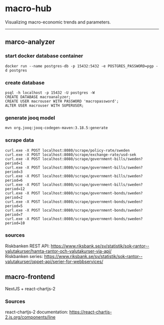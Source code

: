 # macro-hub

Visualizing macro-economic trends and parameters.

---

## marco-analyzer

### start docker database container

`docker run --name postgres-db -p 15432:5432 -e POSTGRES_PASSWORD=pgp -d postgres`

### create database

```
psql -h localhost -p 15432 -U postgres -W
CREATE DATABASE macroanalyzer;
CREATE USER macrouser WITH PASSWORD 'macropassword';
ALTER USER macrouser WITH SUPERUSER;
```

### generate jooq model

`mvn org.jooq:jooq-codegen-maven:3.18.5:generate`

### scrape data

```
curl.exe -X POST localhost:8080/scrape/policy-rate/sweden
curl.exe -X POST localhost:8080/scrape/exchange-rate/usd-sek
curl.exe -X POST localhost:8080/scrape/government-bills/sweden?period=1
curl.exe -X POST localhost:8080/scrape/government-bills/sweden?period=3
curl.exe -X POST localhost:8080/scrape/government-bills/sweden?period=6
curl.exe -X POST localhost:8080/scrape/government-bills/sweden?period=12
curl.exe -X POST localhost:8080/scrape/government-bonds/sweden?period=2
curl.exe -X POST localhost:8080/scrape/government-bonds/sweden?period=5
curl.exe -X POST localhost:8080/scrape/government-bonds/sweden?period=7
curl.exe -X POST localhost:8080/scrape/government-bonds/sweden?period=10

```

### sources

Riskbanken REST
API: https://www.riksbank.se/sv/statistik/sok-rantor--valutakurser/hamta-rantor-och-valutakurser-via-api/  
Riskbanken series: https://www.riksbank.se/sv/statistik/sok-rantor--valutakurser/oppet-api/serier-for-webbservices/

## macro-frontend

NextJS + react-chartjs-2

### Sources

react-chartjs-2 documentation: https://react-chartjs-2.js.org/components/line